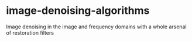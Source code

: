 # image-denoising-algorithms
Image denoising in the image and frequency domains with a whole arsenal of restoration filters 
